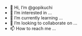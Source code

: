 - 👋 Hi, I’m @gopikuchi
- 👀 I’m interested in ...
- 🌱 I’m currently learning ...
- 💞️ I’m looking to collaborate on ...
- 📫 How to reach me ...

<!---
gopikuchi/gopikuchi is a ✨ special ✨ repository because its `README.md` (this file) appears on your GitHub profile.
You can click the Preview link to take a look at your changes.
--->
